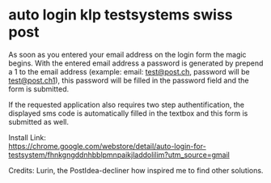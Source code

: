 # auto login klp testsystems swiss post

As soon as you entered your email address on the login form the magic begins.
With the entered email address a password is generated by prepend a 1 to the email address (example: email: test@post.ch, password will be test@post.ch1), this password will be filled in the password field and the form is submitted.

If the requested application also requires two step authentification, the displayed sms code is automatically filled in the textbox and this form is submitted as well.

Install Link:  
https://chrome.google.com/webstore/detail/auto-login-for-testsystem/fhnkgngddnhbblpmnpaikjladdolilim?utm_source=gmail

Credits: Lurin, the PostIdea-decliner how inspired me to find other solutions.
